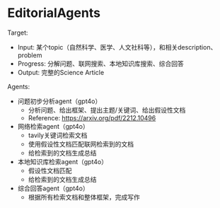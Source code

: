 # EditorialAgents

Target:
  - Input: 某个topic（自然科学、医学、人文社科等），和相关description、problem
  - Progress: 分解问题、联网搜索、本地知识库搜索、综合回答
  - Output: 完整的Science Article

Agents:
  - 问题初步分析agent（gpt4o）
    - 分析问题、给出框架、提出主题/关键词、给出假设性文档
    - Reference: https://arxiv.org/pdf/2212.10496
  - 网络检索agent（gpt4o）
    - tavily关键词检索文档
    - 使用假设性文档匹配联网检索到的文档
    - 给检索到的文档生成总结
  - 本地知识库检索agent（gpt4o）
    - 假设性文档匹配
    - 给检索到的文档生成总结
  - 综合回答agent（gpt4o）
    - 根据所有检索文档和整体框架，完成写作